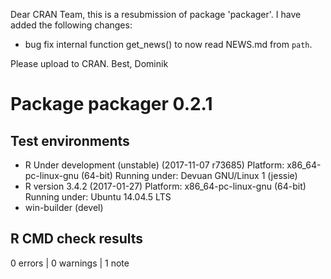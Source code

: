 Dear CRAN Team,
this is a resubmission of package 'packager'. I have added the following changes:

* bug fix internal function get\_news() to now read NEWS.md from `path`.

Please upload to CRAN.
Best, Dominik

# Package packager 0.2.1
## Test  environments 
- R Under development (unstable) (2017-11-07 r73685)
  Platform: x86_64-pc-linux-gnu (64-bit)
  Running under: Devuan GNU/Linux 1 (jessie)
- R version 3.4.2 (2017-01-27)
  Platform: x86_64-pc-linux-gnu (64-bit)
  Running under: Ubuntu 14.04.5 LTS
- win-builder (devel)

## R CMD check results
0 errors | 0 warnings | 1 note 
